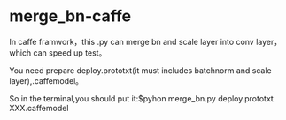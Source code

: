 # merge_bn-caffe
In caffe framwork，this .py can merge bn and scale layer into conv layer，which can speed up test。

You need prepare deploy.prototxt(it must includes batchnorm and scale layer),.caffemodel。

So in the terminal,you should put it:$pyhon merge_bn.py deploy.prototxt XXX.caffemodel
